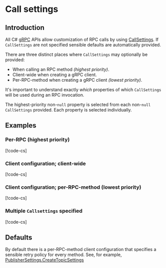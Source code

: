 # Call settings

## Introduction

All C# [gRPC](http://www.grpc.io/) APIs allow customization of RPC calls by using [CallSettings](../obj/api/Google.Api.Gax.CallSettings.yml). If `CallSettings` are not specified sensible defaults are automatically provided.

There are three distinct places where `CallSettings` may optionally be provided:

* When calling an RPC method *(highest priority)*.
* Client-wide when creating a gRPC client.
* Per-RPC-method when creating a gRPC client *(lowest priority)*.

It's important to understand exactly *which* properties of which `CallSettings` will be used during an RPC invocation.

The highest-priority non-`null` property is selected from each non-`null` `CallSettings` provided. Each property is selected individually.

## Examples

### Per-RPC (highest priority)

[!code-cs[](../obj/snippets/Google.Pubsub.V1.PublisherClient.txt#CallSettings_PerRpc)]

### Client configuration; client-wide

[!code-cs[](../obj/snippets/Google.Pubsub.V1.PublisherClient.txt#CallSettings_ClientWide)]

### Client configuration; per-RPC-method (lowest priority)

[!code-cs[](../obj/snippets/Google.Pubsub.V1.PublisherClient.txt#CallSettings_ClientPerMethod)]

### Multiple `Callsettings` specified

[!code-cs[](../obj/snippets/Google.Pubsub.V1.PublisherClient.txt#CallSettings_Overrides)]

## Defaults

By default there is a per-RPC-method client configuration that specifies a sensible retry policy for every method. See, for example, [PublisherSettings.CreateTopicSettings](../obj/api/Google.Pubsub.V1.PublisherSettings.html#Google_Pubsub_V1_PublisherSettings_CreateTopicSettings)
